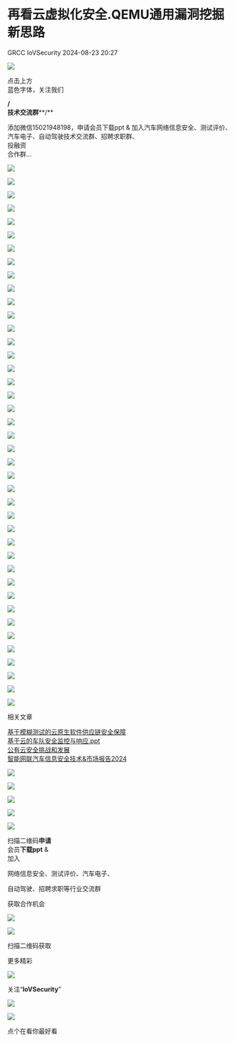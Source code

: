 #  再看云虚拟化安全.QEMU通用漏洞挖掘新思路   
GRCC  IoVSecurity   2024-08-23 20:27  
  
![](https://mmbiz.qpic.cn/mmbiz_gif/CQb4KERYG3QA0ezCCjgRONQvXCf3wka7je04trwIyMqsDUWBubpwfiahXImiaoia7NnueGomOO28vicSZ5wEFFTa1Q/640?wx_fmt=gif "")  
  
点击上方  
蓝色字体，关注我们  
  
**/**  
**技术交流群****/**  
  
添加微信15021948198，申请会员下载ppt & 加入汽车网络信息安全、测试评价、汽车电子、自动驾驶技术交流群、招聘求职群、  
投融资  
合作群...  
  
![](https://mmbiz.qpic.cn/mmbiz_png/uTSIm9RGwm19HVrnAaZ9fT9BtSjDKDiaLxmtqI5ibicZO9FuMMdaeqUxH0IUETbsWmNPpmWXQx08mpIfzz0PgK3vw/640?wx_fmt=png "")  
  
![](https://mmbiz.qpic.cn/mmbiz_png/uTSIm9RGwm19HVrnAaZ9fT9BtSjDKDiaLwg4IQTnChkw4esxkJRLk3aBQVDGzaIDoWopMvYaNVMmXtRvqW9oJPA/640?wx_fmt=png "")  
  
![](https://mmbiz.qpic.cn/mmbiz_png/uTSIm9RGwm19HVrnAaZ9fT9BtSjDKDiaLnJIm7WJib4htA7nmMuYbDbuUc4xqWOMZtXGibolG9lDAHF0Qo00BkDMg/640?wx_fmt=png "")  
  
![](https://mmbiz.qpic.cn/mmbiz_png/uTSIm9RGwm19HVrnAaZ9fT9BtSjDKDiaLfnAvdnwibGibsJXLJgQ1liaQ7LDWe4SskxvbA5bOcHFNvU9DicYzQ4OYtg/640?wx_fmt=png "")  
  
![](https://mmbiz.qpic.cn/mmbiz_png/uTSIm9RGwm19HVrnAaZ9fT9BtSjDKDiaLUGHVj485gxFBD1ibUm5bibibvrBFt5JyLYZ9xR2wTfg8icIvLAg1ZCxibug/640?wx_fmt=png "")  
  
![](https://mmbiz.qpic.cn/mmbiz_png/uTSIm9RGwm19HVrnAaZ9fT9BtSjDKDiaL4uyLZUGjmQib7vBxB0C7aky2fQU0kiaiaxVmPdibrYUZGUoPTrk7UTHjGg/640?wx_fmt=png "")  
  
![](https://mmbiz.qpic.cn/mmbiz_png/uTSIm9RGwm19HVrnAaZ9fT9BtSjDKDiaLiaW81xR69FN6FMH8970k2IPQWRUjTIUKKZ37gBhibOTgbeL3lzawgJ1w/640?wx_fmt=png "")  
  
![](https://mmbiz.qpic.cn/mmbiz_png/uTSIm9RGwm19HVrnAaZ9fT9BtSjDKDiaLmHjcIPfScOKpFsrVFnupBcwExBq51E9N2FKCicT1bicAnYEUBQ6GJesA/640?wx_fmt=png "")  
  
![](https://mmbiz.qpic.cn/mmbiz_png/uTSIm9RGwm19HVrnAaZ9fT9BtSjDKDiaLKR50eESKdVCnqVxgTEjUolcc41yGVxLejpYhibXfv30UlS0kvupzVWQ/640?wx_fmt=png "")  
  
![](https://mmbiz.qpic.cn/mmbiz_png/uTSIm9RGwm19HVrnAaZ9fT9BtSjDKDiaLZwKZNWuxB9Cq0x2icOia0n4b3KQJlNtZrSTBH6XyoXAYcKYH6mSv6Kkw/640?wx_fmt=png "")  
  
![](https://mmbiz.qpic.cn/mmbiz_png/uTSIm9RGwm19HVrnAaZ9fT9BtSjDKDiaLzbUOOSR4pOgt7vTIiaoU8TJpqG0e3cX3LMYMnXRt8jDgHyWDISwPrrw/640?wx_fmt=png "")  
  
![](https://mmbiz.qpic.cn/mmbiz_png/uTSIm9RGwm19HVrnAaZ9fT9BtSjDKDiaLerTM5wzCDiceyHXeKV2aH3PIfv7QTfTDzbyHuzViclaaAoghu8gnbjkw/640?wx_fmt=png "")  
  
![](https://mmbiz.qpic.cn/mmbiz_png/uTSIm9RGwm19HVrnAaZ9fT9BtSjDKDiaLNdYKYyxXfbGT36m98efMfNBnPg1pIShyyB3GX29H0RoiaZtqk9sYO7g/640?wx_fmt=png "")  
  
![](https://mmbiz.qpic.cn/mmbiz_png/uTSIm9RGwm19HVrnAaZ9fT9BtSjDKDiaLvJDsoha8D04XcmicLzB4r7scvb9cMet3muUice5rl4NccG63jo80ZVicg/640?wx_fmt=png "")  
  
![](https://mmbiz.qpic.cn/mmbiz_png/uTSIm9RGwm19HVrnAaZ9fT9BtSjDKDiaLg1WauuMJD54feicWvHPeGDplfhqnRW8xUyru9raZvf3H0IpstDYWLUw/640?wx_fmt=png "")  
  
![](https://mmbiz.qpic.cn/mmbiz_png/uTSIm9RGwm19HVrnAaZ9fT9BtSjDKDiaLA6BYHX8GMlGtmib7aehvnk7GcX6icE2AhdEKcLmbiaKiaEtnAkpSx3Syjw/640?wx_fmt=png "")  
  
![](https://mmbiz.qpic.cn/mmbiz_png/uTSIm9RGwm19HVrnAaZ9fT9BtSjDKDiaLM1kOWKJNJ6rxU7Ev7LpcA2zwU4jicHslE2syP5icicqFZUibpJIu3p9b2g/640?wx_fmt=png "")  
  
![](https://mmbiz.qpic.cn/mmbiz_png/uTSIm9RGwm19HVrnAaZ9fT9BtSjDKDiaLFTpGjvcFhict1xqDSWfhL9yvAwFPSTE5Avg3p02HEfl50gg9edpJpdQ/640?wx_fmt=png "")  
  
![](https://mmbiz.qpic.cn/mmbiz_png/uTSIm9RGwm19HVrnAaZ9fT9BtSjDKDiaLyiaesaxyHIamsjicsbTqPXQUX1CvoM9TLytRN9m6ibq3bZrpDpr9K87Fg/640?wx_fmt=png "")  
  
![](https://mmbiz.qpic.cn/mmbiz_png/uTSIm9RGwm19HVrnAaZ9fT9BtSjDKDiaLAkWicZX6Pg60j5Q02vK6mSibVeOn3QReonlyHeUIhoRjah8gKmlolDicg/640?wx_fmt=png "")  
  
![](https://mmbiz.qpic.cn/mmbiz_png/uTSIm9RGwm19HVrnAaZ9fT9BtSjDKDiaLax8sqkzCPh4muxQGy4tUicSeNlxoCicpWwFEdBBabbsHt55HBSty0jZA/640?wx_fmt=png "")  
  
![](https://mmbiz.qpic.cn/mmbiz_png/uTSIm9RGwm19HVrnAaZ9fT9BtSjDKDiaLgzNr5hUgVoKlyYrt2KmxCGx29WWCErsia9XkvNGwicg3ek1r3Pbgzc4Q/640?wx_fmt=png "")  
  
![](https://mmbiz.qpic.cn/mmbiz_png/uTSIm9RGwm19HVrnAaZ9fT9BtSjDKDiaLMv8tI07wUYq3Zv9ibTdCFynkVrI3xXIsur85FSta7abW86tIBJYhJ4g/640?wx_fmt=png "")  
  
![](https://mmbiz.qpic.cn/mmbiz_png/uTSIm9RGwm19HVrnAaZ9fT9BtSjDKDiaLAdvx5OnvDiaFvwibOlRVv1ibr1bISibLtd1F4yPrUkUT0th3KGw1zIkR0Q/640?wx_fmt=png "")  
  
![](https://mmbiz.qpic.cn/mmbiz_png/uTSIm9RGwm19HVrnAaZ9fT9BtSjDKDiaL0yzWMyID5GiaYGialLNbFTyWL6iaSOho62bUkLD7ibB3nW0b0EvZ9pibOJQ/640?wx_fmt=png "")  
  
![](https://mmbiz.qpic.cn/mmbiz_png/uTSIm9RGwm19HVrnAaZ9fT9BtSjDKDiaLqgFzibQ7EKTPcwbuu4Rxc6XGebxhnCG03yfMjQxbLrooFs8FekmXqfg/640?wx_fmt=png "")  
  
![](https://mmbiz.qpic.cn/mmbiz_png/uTSIm9RGwm19HVrnAaZ9fT9BtSjDKDiaL9XfZ6x4qXpaoMR8snojsP46iaKlMeAw8V4lHqtVN7fBkyqD3gvJx1dQ/640?wx_fmt=png "")  
  
![](https://mmbiz.qpic.cn/mmbiz_png/uTSIm9RGwm19HVrnAaZ9fT9BtSjDKDiaL3JW5wgqeg3oqX9OUbWIwx4qHiawf2se58PyKrB0q7Isw8TrFC1jfKgA/640?wx_fmt=png "")  
  
![](https://mmbiz.qpic.cn/mmbiz_png/uTSIm9RGwm19HVrnAaZ9fT9BtSjDKDiaLVyUibBfZpia9XWHDEU3fdqmHs8rIrM4qDQXQf75edtJOHh0zLDnMk7GA/640?wx_fmt=png "")  
  
![](https://mmbiz.qpic.cn/mmbiz_png/uTSIm9RGwm19HVrnAaZ9fT9BtSjDKDiaLjKWa9tHibnl3c40wgmKialnxkZUvHxiaS5DFzPbN0GibwmsSQMENrUqnKg/640?wx_fmt=png "")  
  
![](https://mmbiz.qpic.cn/mmbiz_png/uTSIm9RGwm19HVrnAaZ9fT9BtSjDKDiaLvC0pzhGLfpR8NCXsmGCOjkxXzurZVeYyC5N1ObKr1J7mm05wibMf9Vg/640?wx_fmt=png "")  
  
![](https://mmbiz.qpic.cn/mmbiz_png/uTSIm9RGwm19HVrnAaZ9fT9BtSjDKDiaLujDuEla2YBLf3YncKORdAvt7p4pNsMftdz00VicUswqK0vxLiaypmroA/640?wx_fmt=png "")  
  
![](https://mmbiz.qpic.cn/mmbiz_png/uTSIm9RGwm19HVrnAaZ9fT9BtSjDKDiaLGYlibTlz4fYcGzlrQQTQNJxKQQbm3519Ijyk8p4efvWNS03o6V4EADw/640?wx_fmt=png "")  
  
![](https://mmbiz.qpic.cn/mmbiz_png/uTSIm9RGwm19HVrnAaZ9fT9BtSjDKDiaLF2ibO7SRhvqPHfnt61ntwNKQdyUoMmibjianwp50PXhrnvF9rT5PMJcOw/640?wx_fmt=png "")  
  
![](https://mmbiz.qpic.cn/mmbiz_png/uTSIm9RGwm19HVrnAaZ9fT9BtSjDKDiaLxa3zZv5hoK4PMHKp58HibMZiaLlOHcuiaLrmFiakic0VRGlYSYR7nmGT5Jg/640?wx_fmt=png "")  
  
![](https://mmbiz.qpic.cn/mmbiz_png/uTSIm9RGwm19HVrnAaZ9fT9BtSjDKDiaLiarGwSHwZdDCGaiaEqyJvVwDtwCpQIA01TuM22EHuTtSQWEpbDPXCHkA/640?wx_fmt=png "")  
  
![](https://mmbiz.qpic.cn/mmbiz_png/uTSIm9RGwm19HVrnAaZ9fT9BtSjDKDiaLo5cya3EIib5ib6WCb1AdlJ1mIlJ27fge8laaZqHmjBVd5V1Jy0GysibNA/640?wx_fmt=png "")  
  
![](https://mmbiz.qpic.cn/mmbiz_png/uTSIm9RGwm19HVrnAaZ9fT9BtSjDKDiaLaPTibxY5BvLTsCGMYzUtZrhPxvmZCjqct0WVc00hQicOggbkMtD8icxGg/640?wx_fmt=png "")  
  
![](https://mmbiz.qpic.cn/mmbiz_png/uTSIm9RGwm19HVrnAaZ9fT9BtSjDKDiaLoB2TicPcLwhsTmj5G8JXOhFwkQCpqE6bXd6ibOS8ibJJEwumTJXJ7z5ag/640?wx_fmt=png "")  
  
![](https://mmbiz.qpic.cn/mmbiz_png/uTSIm9RGwm19HVrnAaZ9fT9BtSjDKDiaLqARGMgRQn4ZArTVWj0jrt9dnact8rUXWgdGEuj7TTibACWRptgZKeBw/640?wx_fmt=png "")  
  
![](https://mmbiz.qpic.cn/mmbiz_gif/b96CibCt70iabwjyojLhA03PtxUnkNPREnt2F48ywfXLpDdDAjicOTPI8Q94tVLbJ58tbRs12iaXDKhUOW9gd4NlFA/640?wx_fmt=gif "")  
  
相关文章  
  
  
[基于模糊测试的云原生软件供应链安全保障](http://mp.weixin.qq.com/s?__biz=MzU2MDk1Nzg2MQ==&mid=2247551238&idx=1&sn=5d3b683f0b4a22d277f103435fdbe8ff&chksm=fc0259cccb75d0dabc3fcc561e78e9c758f20da56325a50aa7dc333a7f68717057ea149df6a3&scene=21#wechat_redirect)  
[基于云的车队安全监控与响应.ppt](http://mp.weixin.qq.com/s?__biz=MzU2MDk1Nzg2MQ==&mid=2247520754&idx=1&sn=3b0beb8071bd165770cab142a6ddc929&chksm=fc02c138cb75482e193ebe13fb8245b5a6b22b4a91a3a0e977620530eaf3eb2e0b7208e367bb&scene=21#wechat_redirect)  
[公有云安全挑战和发展](http://mp.weixin.qq.com/s?__biz=MzU2MDk1Nzg2MQ==&mid=2247530791&idx=1&sn=af1707c870204c5f2ef8af13f361eff8&chksm=fc0229edcb75a0fbd7a67d04b9e53027c664cb4fdd68a8020d0ffcf04baae8ff971d8aa0b9a4&scene=21#wechat_redirect)  
[智能网联汽车信息安全技术&市场报告2024](http://mp.weixin.qq.com/s?__biz=MzU2MDk1Nzg2MQ==&mid=2247600746&idx=3&sn=7a79ea44937f8666e425f256e7a455b4&chksm=fc031aa0cb7493b6ae817fa4219d57b1cf65eefaedead97dca01cc1fe196b6d470bbe9eb7a38&scene=21#wechat_redirect)  
  
  
![](https://mmbiz.qpic.cn/mmbiz_gif/MfTd6rd9CyvNRMW8I9cvI1CK5gKiaYqg2veTn9t9dAe1GxYic7pAvgvRIKNFickConFyX8AvW2reAq8GchJI6aBpA/640?wx_fmt=gif "")  
  
![](https://mmbiz.qpic.cn/mmbiz_jpg/uTSIm9RGwm2F3KDtuNYvmkK20aeBw5tzBQ6psETV6YuYicjQIyHlzwuzoJEq3nUC3QmJgU8hoCgh52J6KYeS6YA/640?wx_fmt=jpeg&from=appmsg "")  
  
![](https://mmbiz.qpic.cn/mmbiz_png/8Pvibnf7ic0cy77VtN8ibA7XuZgvGQoicjpar7CWkfIEXV4CEjiankS0tjDZEUgxhNHf0HicpBNcO4YuhOm5eIdb7RaA/640?wx_fmt=png "")  
  
  
![](https://mmbiz.qpic.cn/mmbiz_png/9yhibG49kQicogTWBZcB6XwgTib9lH6QN57pFdZwoRicFbc3JLM7icu8hadyzRKztBHGZ7eDEVgMiaHYqExfhbbpb5vA/640?wx_fmt=png "")  
  
![](https://mmbiz.qpic.cn/mmbiz_png/uTSIm9RGwm2F3KDtuNYvmkK20aeBw5tzC4P9ibHF9ZvNa8C5jrwloaUH0C7GHj5j9icJh7XicdFckbQ3M0sSlKs8w/640?wx_fmt=png&from=appmsg "")  
  
扫描二维码**申请**  
会员**下载ppt** &   
加入  
  
网络信息安全、测试评价、汽车电子、  
  
自动驾驶、招聘求职等行业交流群  
  
获取合作机会  
  
  
![](https://mmbiz.qpic.cn/mmbiz_png/kuhNyShuqyAGSIk680L6OHthYzkwuUDkKqfw3icohb1JLrEvjicKgfaiatIDP1L7RN7zPQkzbrksWzTMmgh5LKjzA/640?wx_fmt=png "")  
  
![](https://mmbiz.qpic.cn/mmbiz_jpg/uTSIm9RGwm0ibSggKRaicPibLl2nXk3lGdgeoXo0P9Xy8e2aNHPm3LOhKjicHk2zhB5V1ar3CwUTs258UkiaTPYq4gw/640?wx_fmt=jpeg "")  
  
扫描二维码获取  
  
更多精彩  
  
![](https://mmbiz.qpic.cn/mmbiz_png/XiacM3aibSNia0qvdL1PUiaZugASarnXx5wAxT5ic13sgRB49E67AsdWeZpHnibUEW2oibToqEWRjHmImztgv33MaknnQ/640?wx_fmt=png "")  
  
  
关注“**IoVSecurity**”  
  
  
![](https://mmbiz.qpic.cn/mmbiz_png/fBQwicMRtG3qyicHcTibNaG9RMs2E8knzWpfH0gnibzKsciaBTYdnW8mFyNgvEAqBNoib29iasxMgwh2gWRSIkINyHVLA/640?wx_fmt=png "")  
  
![](https://mmbiz.qpic.cn/mmbiz_png/D7nIuxbSmauhlzDVRGHTibAGyGcFvY5qFSPyZdMCxTSXwjhzFTotRe6rciaIxatoAHF0MPI73MMPAbf0UUMIMSvw/640?wx_fmt=png "")  
  
点个在看你最好看  
  
  
